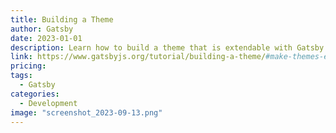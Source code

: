 ```yaml
---
title: Building a Theme
author: Gatsby
date: 2023-01-01
description: Learn how to build a theme that is extendable with Gatsby plugin Theme UI in this tutorial from GatsbyJS.
link: https://www.gatsbyjs.org/tutorial/building-a-theme/#make-themes-extendable-with-gatsby-plugin-theme-ui
pricing:
tags:
  - Gatsby
categories:
  - Development
image: "screenshot_2023-09-13.png"
---
```

